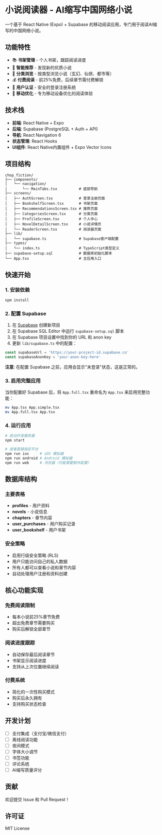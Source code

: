 # 小说阅读器 - AI缩写中国网络小说

一个基于 React Native (Expo) + Supabase 的移动阅读应用，专门用于阅读AI缩写的中国网络小说。

## 功能特性

- 📚 **书架管理** - 个人书架，跟踪阅读进度
- 🌟 **智能推荐** - 发现新的优质小说
- 📖 **分类浏览** - 按类型浏览小说（玄幻、仙侠、都市等）
- 💰 **付费阅读** - 前25%免费，后续章节需付费解锁
- 🔐 **用户认证** - 安全的登录注册系统
- 📱 **移动优化** - 专为移动设备优化的阅读体验

## 技术栈

- **前端**: React Native + Expo
- **后端**: Supabase (PostgreSQL + Auth + API)
- **导航**: React Navigation 6
- **状态管理**: React Hooks
- **UI组件**: React Native内置组件 + Expo Vector Icons

## 项目结构

```
chop_fiction/
├── components/
│   └── navigation/
│       └── MainTabs.tsx          # 底部导航
├── screens/
│   ├── AuthScreen.tsx            # 登录注册页面
│   ├── BookshelfScreen.tsx       # 书架页面
│   ├── RecommendationsScreen.tsx # 推荐页面
│   ├── CategoriesScreen.tsx      # 分类页面
│   ├── ProfileScreen.tsx         # 个人中心
│   ├── NovelDetailScreen.tsx     # 小说详情页
│   └── ReaderScreen.tsx          # 阅读器页面
├── lib/
│   └── supabase.ts               # Supabase客户端配置
├── types/
│   └── index.ts                  # TypeScript类型定义
├── supabase-setup.sql            # 数据库初始化脚本
└── App.tsx                       # 主应用入口
```

## 快速开始

### 1. 安装依赖

```bash
npm install
```

### 2. 配置 Supabase

1. 在 [Supabase](https://supabase.com) 创建新项目
2. 在 Supabase SQL Editor 中运行 `supabase-setup.sql` 脚本
3. 在 Supabase 项目设置中找到你的 URL 和 anon key
4. 更新 `lib/supabase.ts` 中的配置：

```typescript
const supabaseUrl = 'https://your-project-id.supabase.co'
const supabaseAnonKey = 'your-anon-key-here'
```

**注意**: 在配置 Supabase 之前，应用会显示"未登录"状态，这是正常的。

### 3. 启用完整应用

当你配置好 Supabase 后，将 `App.full.tsx` 重命名为 `App.tsx` 来启用完整功能：

```bash
mv App.tsx App.simple.tsx
mv App.full.tsx App.tsx
```

### 4. 运行应用

```bash
# 启动开发服务器
npm start

# 或者直接指定平台
npm run ios     # iOS 模拟器
npm run android # Android 模拟器
npm run web     # 浏览器（可能需要额外配置）
```

## 数据库结构

### 主要表格

- **profiles** - 用户资料
- **novels** - 小说信息
- **chapters** - 章节内容
- **user_purchases** - 用户购买记录
- **user_bookshelf** - 用户书架

### 安全策略

- 启用行级安全策略 (RLS)
- 用户只能访问自己的私人数据
- 所有人都可以查看小说和章节内容
- 自动处理用户注册和资料创建

## 核心功能实现

### 免费阅读限制

- 每本小说前25%章节免费
- 超出免费章节需要购买
- 购买后解锁全部章节

### 阅读进度跟踪

- 自动保存最后阅读章节
- 书架显示阅读进度
- 支持从上次位置继续阅读

### 付费系统

- 简化的一次性购买模式
- 购买后永久拥有
- 支持购买状态检查

## 开发计划

- [ ] 支付集成（支付宝/微信支付）
- [ ] 离线阅读功能
- [ ] 夜间模式
- [ ] 字体大小调节
- [ ] 书签功能
- [ ] 评论系统
- [ ] AI缩写质量评分

## 贡献

欢迎提交 Issue 和 Pull Request！

## 许可证

MIT License 